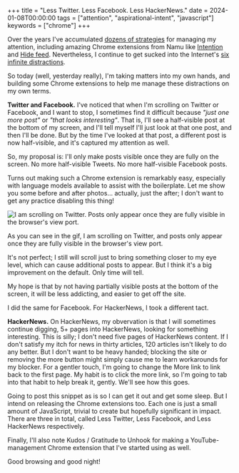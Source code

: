 +++
title = "Less Twitter. Less Facebook. Less HackerNews."
date = 2024-01-08T00:00:00
tags = ["attention", "aspirational-intent", "javascript"]
keywords = ["chrome"]
+++

Over the years I've accumulated [dozens of strategies](/snippets/2022-03-18-attention-strategies/) for managing my attention, including amazing Chrome extensions from Namu like [Intention](https://chrome.google.com/webstore/detail/intention-stop-mindless-b/dladanhaondcgpahgiflodhckhoeohoe) and [Hide feed](https://www.hidefeed.com/). Nevertheless, I continue to get sucked into the Internet's [six infinite distractions](/snippets/2020-10-01-infinite-distractions-and-getting-a-good-sear/).

So today (well, yesterday really), I'm taking matters into my own hands, and building some Chrome extensions to help me manage these distractions on my own terms.

**Twitter and Facebook.** I've noticed that when I'm scrolling on Twitter or Facebook, and I want to stop, I sometimes find it difficult because _"just one more post"_ or _"that looks interesting"_. That is, I'll see a half-visible post at the bottom of my screen, and I'll tell myself I'll just look at that one post, and then I'll be done. But by the time I've looked at that post, a different post is now half-visible, and it's captured my attention as well.

So, my proposal is: I'll only make posts visible once they are fully on the screen. No more half-visible Tweets. No more half-visible Facebook posts.

Turns out making such a Chrome extension is remarkably easy, especially with language models available to assist with the boilerplate. Let me show you some before and after photos... actually, just the after; I don't want to get any practice disabling this thing!

![I am scrolling on Twitter. Posts only appear once they are fully visible in the browser's view port.](/snippets/2024-01-08-less-twitter/less-twitter.gif)

As you can see in the gif, I am scrolling on Twitter, and posts only appear once they are fully visible in the browser's view port.

It's not perfect; I still will scroll just to bring something closer to my eye level, which can cause additional posts to appear. But I think it's a big improvement on the default. Only time will tell.

My hope is that by not having partially visible posts at the bottom of the screen, it will be less addicting, and easier to get off the site.

I did the same for Facebook. For HackerNews, I took a different tact.

**HackerNews.** On HackerNews, my obvervation is that I will sometimes continue digging, 5+ pages into HackerNews, looking for something interesting. This is silly; I don't need five pages of HackerNews content. If I don't satisfy my itch for news in thirty articles, 120 articles isn't likely to do any better. But I don't want to be heavy handed; blocking the site or removing the more button might simply cause me to learn workarounds for my blocker. For a gentler touch, I'm going to change the More link to link back to the first page. My habit is to click the more link, so I'm going to tab into that habit to help break it, gently. We'll see how this goes.

Going to post this snippet as is so I can get it out and get some sleep. But I intend on releasing the Chrome extensions too. Each one is just a small amount of JavaScript, trivial to create but hopefully significant in impact. There are three in total, called Less Twitter, Less Facebook, and Less HackerNews respectively.

Finally, I'll also note Kudos / Gratitude to Unhook for making a YouTube-management Chrome extension that I've started using as well.

Good browsing and good night!
